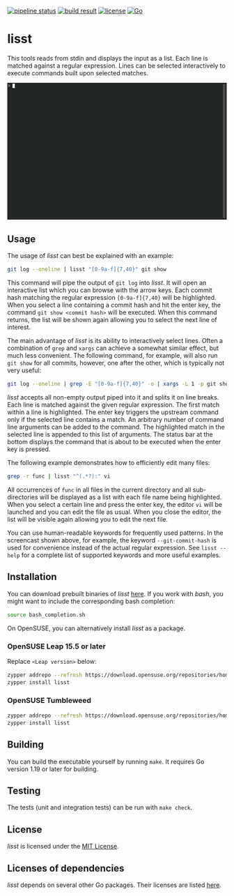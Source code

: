[![pipeline status](https://github.com/terminationshock/lisst/actions/workflows/build_and_test.yml/badge.svg)](https://github.com/terminationshock/lisst/actions/workflows/build_and_test.yml)
[![build result](https://build.opensuse.org/projects/home:terminationshock/packages/lisst/badge.svg?type=default)](https://build.opensuse.org/package/show/home:terminationshock/lisst)
[![license](https://img.shields.io/badge/license-MIT-informational)](LICENSE)
[![Go](https://img.shields.io/badge/Go-1.19-informational)](https://go.dev/dl/)

# lisst

This tools reads from stdin and displays the input as a list. Each line is matched
against a regular expression. Lines can be selected interactively to execute commands built
upon selected matches.

![Screenshot](lisst.gif)

## Usage

The usage of *lisst* can best be explained with an example:

```bash
git log --oneline | lisst "[0-9a-f]{7,40}" git show
```

This command will pipe the output of `git log` into *lisst*. It will open an interactive list which you can browse with the arrow keys.
Each commit hash matching the regular expression `[0-9a-f]{7,40}` will be highlighted. When you select a line containing a commit hash
and hit the enter key, the command `git show <commit hash>` will be executed. When this command returns, the list will be shown again allowing you
to select the next line of interest.

The main advantage of *lisst* is its ability to interactively select lines. Often a combination of `grep` and `xargs` can achieve a somewhat similar
effect, but much less convenient. The following command, for example, will also run `git show` for all commits, however, one after the other, which
is typically not very useful:

```bash
git log --oneline | grep -E "[0-9a-f]{7,40}" -o | xargs -L 1 -p git show
```

*lisst* accepts all non-empty output piped into it and splits it on line breaks. Each line is matched against the given regular expression.
The first match within a line is highlighted. The enter key triggers the upstream command only if the selected line contains a match.
An arbitrary number of command line arguments can be added to the command. The highlighted match in the selected line is appended
to this list of arguments. The status bar at the bottom displays the command that is about to be executed when the enter key is pressed.

The following example demonstrates how to efficiently edit many files:

```bash
grep -r func | lisst "^(.*?):" vi
```

All occurrences of `func` in all files in the current directory and all sub-directories will be displayed as a list with each file name being highlighted.
When you select a certain line and press the enter key, the editor `vi` will be launched and you can edit the file as usual. When you close the editor,
the list will be visible again allowing you to edit the next file.

You can use human-readable keywords for frequently used patterns. In the screencast shown above, for example,
the keyword `--git-commit-hash` is used for convenience instead of the actual regular expression.
See `lisst --help` for a complete list of supported keywords and more useful examples.

## Installation

You can download prebuilt binaries of *lisst* [here](https://github.com/terminationshock/lisst/releases/latest).
If you work with *bash*, you might want to include the corresponding bash completion:
```bash
source bash_completion.sh
```

On OpenSUSE, you can alternatively install *lisst* as a package.

### OpenSUSE Leap 15.5 or later

Replace `<Leap version>` below:

```bash
zypper addrepo --refresh https://download.opensuse.org/repositories/home:/terminationshock/<Leap version>/ terminationshock
zypper install lisst
```

### OpenSUSE Tumbleweed

```bash
zypper addrepo --refresh https://download.opensuse.org/repositories/home:/terminationshock/openSUSE_Tumbleweed/ terminationshock
zypper install lisst
```

## Building

You can build the executable yourself by running `make`. It requires Go version 1.19 or later for building.

## Testing

The tests (unit and integration tests) can be run with `make check`.

## License

*lisst* is licensed under the [MIT License](LICENSE).

## Licenses of dependencies

*lisst* depends on several other Go packages. Their licenses are listed [here](LICENSES_DEPENDENCIES.md).
